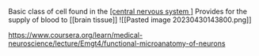 Basic class of cell found in the [[central nervous system ]](CNS)
Provides for the supply of blood to [[brain tissue]]
![[Pasted image 20230430143800.png]]

https://www.coursera.org/learn/medical-neuroscience/lecture/Emgt4/functional-microanatomy-of-neurons

